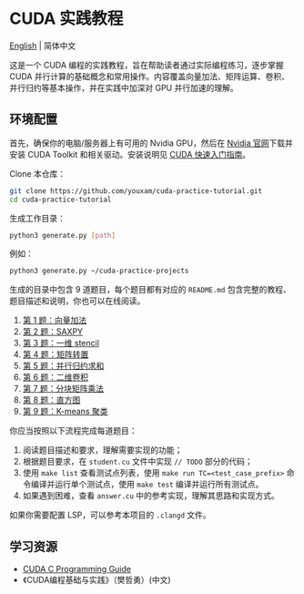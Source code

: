 # CUDA 实践教程

[English](./README.md) | 简体中文

这是一个 CUDA 编程的实践教程，旨在帮助读者通过实际编程练习，逐步掌握 CUDA 并行计算的基础概念和常用操作。内容覆盖向量加法、矩阵运算、卷积、并行归约等基本操作，并在实践中加深对 GPU 并行加速的理解。

## 环境配置

首先，确保你的电脑/服务器上有可用的 Nvidia GPU，然后在 [Nvidia 官网](https://developer.nvidia.com/cuda-downloads)下载并安装 CUDA Toolkit 和相关驱动。安装说明见 [CUDA 快速入门指南](https://docs.nvidia.com/cuda/cuda-quick-start-guide/index.html)。

Clone 本仓库：

```bash
git clone https://github.com/youxam/cuda-practice-tutorial.git
cd cuda-practice-tutorial
```

生成工作目录：

```bash
python3 generate.py [path]
```

例如：

```bash
python3 generate.py ~/cuda-practice-projects
```

生成的目录中包含 9 道题目，每个题目都有对应的 `README.md` 包含完整的教程、题目描述和说明，你也可以在线阅读。

1. [第 1 题：向量加法](./problems/zh/problem01_vector_add.md)
2. [第 2 题：SAXPY](./problems/zh/problem02_saxpy.md)
3. [第 3 题：一维 stencil](./problems/zh/problem03_1d_stencil.md)
4. [第 4 题：矩阵转置](./problems/zh/problem04_matrix_transpose.md)
5. [第 5 题：并行归约求和](./problems/zh/problem05_parallel_reduction_sum.md)
6. [第 6 题：二维卷积](./problems/zh/problem06_2d_convolution.md)
7. [第 7 题：分块矩阵乘法](./problems/zh/problem07_matrix_mul_tiled.md)
8. [第 8 题：直方图](./problems/zh/problem08_histogram.md)
9. [第 9 题：K-means 聚类](./problems/zh/problem09_kmeans.md)

你应当按照以下流程完成每道题目：

1. 阅读题目描述和要求，理解需要实现的功能；
2. 根据题目要求，在 `student.cu` 文件中实现 `// TODO` 部分的代码；
3. 使用 `make list` 查看测试点列表，使用 `make run TC=<test_case_prefix>` 命令编译并运行单个测试点，使用 `make test` 编译并运行所有测试点。
4. 如果遇到困难，查看 `answer.cu` 中的参考实现，理解其思路和实现方式。

如果你需要配置 LSP，可以参考本项目的 `.clangd` 文件。

## 学习资源

- [CUDA C Programming Guide](https://docs.nvidia.com/cuda/cuda-c-programming-guide/index.html)
- 《CUDA编程基础与实践》（樊哲勇）(中文)